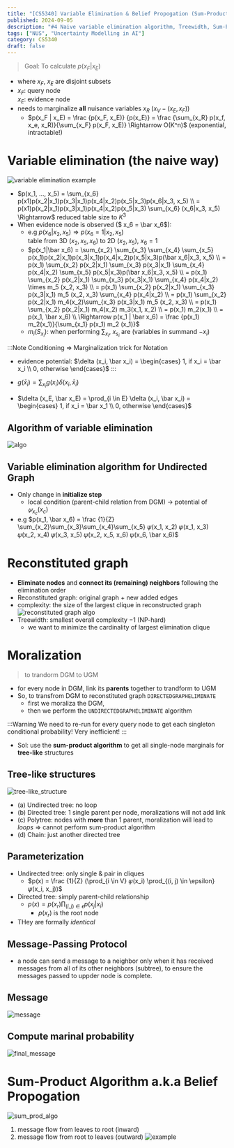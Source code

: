 ```yaml
---
title: "[CS5340] Variable Elimination & Belief Propogation (Sum-Product Algorithm)"
published: 2024-09-05
description: "#4 Naive variable elimination algorithm, Treewidth, Sum-Product Algorithm, Message passing protocol"
tags: ["NUS", "Uncertainty Modelling in AI"]
category: CS5340
draft: false
---
```


> Goal: To calculate $p(x_F|x_E)$
- where $x_F$, $x_E$ are disjoint subsets
- $x_F$: query node  
  $x_E$: evidence node
- needs to marginalize **all** nuisance variables $x_R$ ($x_V - (x_E, x_F)$)
    - $p(x_F | x_E) = \frac {p(x_F, x_E)} {p(x_E)} = \frac {\sum_{x_R} p(x_f, x_e, x_R)}{\sum_{x_F} p(x_F, x_E)} \Rightarrow O(K^n)$ (exponential, intractable!)
# Variable elimination (the naive way)
![variable elimination example](variable_elimination_example.png)
- $p(x_1, ..., x_5) = \sum_{x_6} p(x1)p(x_2|x_1)p(x_3|x_1)p(x_4|x_2)p(x_5|x_3)p(x_6|x_3, x_5) \\ = p(x1)p(x_2|x_1)p(x_3|x_1)p(x_4|x_2)p(x_5|x_3) \sum_{x_6} (x_6|x_3, x_5) \Rightarrow$ reduced table size to $K^3$
- When evidence node is observed ($ x_6 = \bar x_6$):  
    - e.g $p(x_6|x_2, x_5) \Rightarrow p(x_6 = 1 | x_2, x_5)$  
      table from 3D ($x_2, x_5, x_6$) to 2D ($x_2, x_5$), $x_6=1$
    - $p(x_1|\bar x_6) = \sum_{x_2} \sum_{x_3} \sum_{x_4} \sum_{x_5} p(x_1)p(x_2|x_1)p(x_3|x_1)p(x_4|x_2)p(x_5|x_3)p(\bar x_6|x_3, x_5) \\ = p(x_1) \sum_{x_2} p(x_2|x_1) \sum_{x_3} p(x_3|x_1) \sum_{x_4} p(x_4|x_2) \sum_{x_5} p(x_5|x_3)p(\bar x_6|x_3, x_5) \\ = p(x_1) \sum_{x_2} p(x_2|x_1) \sum_{x_3} p(x_3|x_1) \sum_{x_4} p(x_4|x_2) \times m_5 (x_2, x_3) \\ = p(x_1) \sum_{x_2} p(x_2|x_1) \sum_{x_3} p(x_3|x_1) m_5 (x_2, x_3) \sum_{x_4} p(x_4|x_2) \\ = p(x_1) \sum_{x_2} p(x_2|x_1) m_4(x_2)\sum_{x_3} p(x_3|x_1) m_5 (x_2, x_3) \\ =  p(x_1) \sum_{x_2} p(x_2|x_1) m_4(x_2) m_3(x_1, x_2) \\ = p(x_1) m_2(x_1) \\ = p(x_1, \bar x_6) \\ \Rightarrow p(x_1 | \bar x_6) = \frac {p(x_1) m_2(x_1)}{\sum_{x_1} p(x_1) m_2 (x_1)}$  
    - $m_i (S_{x_i})$: when performing $\sum_{x_i}$, $x_{s_i}$ are (variables in summand $- x_i$)

:::Note
Conditioning $\Rightarrow$ Marginalization trick for Notation
- evidence potential: $\delta (x_i, \bar x_i) = \begin{cases} 1, if x_i = \bar x_i \\ 0, otherwise \end{cases}$
:::

- $g(\bar x_i) = \sum_{x_i} g(x_i) \delta (x_i, \bar x_i)$
- $\delta (x_E, \bar x_E) = \prod_{i \in E} \delta (x_i, \bar x_i) = \begin{cases} 1, if x_i = \bar x_1 \\ 0, otherwise \end{cases}$

## Algorithm of variable elimination
![algo](algo.png)

## Variable elimination algorithm for Undirected Graph
- Only change in **initialize step**
    - local condition (parent-child relation from DGM) $\rightarrow$ potential of $𝜓_{x_c} (x_c)$
- e.g $p(x_1, \bar x_6) = \frac {1}{Z} \sum_{x_2}\sum_{x_3}\sum_{x_4}\sum_{x_5} 𝜓(x_1, x_2) 𝜓(x_1, x_3) 𝜓(x_2, x_4) 𝜓(x_3, x_5) 𝜓(x_2, x_5, x_6) 𝜓(x_6, \bar x_6)$

# Reconstituted graph
- **Eliminate nodes** and **connect its (remaining) neighbors** following the elimination order
- Reconstituted graph: original graph + new added edges
- complexity: the size of the largest clique in reconstructed graph
![reconstituted graph algo](reconstituted_graph_algo.png)
- Treewidth: smallest overall complexity $-1$ (NP-hard)
  - we want to minimize the cardinality of largest elimination clique

# Moralization
> to trandorm DGM to UGM
- for every node in DGM, link its **parents** together to trandform to UGM
- So, to transfrom DGM to reconstituted graph `DIRECTEDGRAPHELIMINATE`
  - first we moraliza the DGM,
  - then we perform the `UNDIRECTEDGRAPHELIMINATE` algorithm

:::Warning
We need to re-run for every query node to get each singleton conditional probability! Very inefficient!
:::

- Sol: use the **sum-product algorithm** to get all single-node marginals for **tree-like** structures

## Tree-like structures 
![tree-like_structure](tree-like_structure.png)
  - (a) Undirected tree: no loop
  - (b) Directed tree: 1 single parent per node, moralizations will not add link
  - (c) Polytree: nodes with **more** than 1 parent, moralization will lead to *loops* $\Rightarrow$ cannot perform sum-product algorithm
  - (d) Chain: just another directed tree

## Parameterization
- Undirected tree: only single & pair in cliques
  - $p(x) = \frac {1}{Z} (\prod_{i \in V} 𝜓(x_i) \prod_{(i, j) \in \epsilon} 𝜓(x_i, x_j))$
- Directed tree: simply parent-child relationship
  - $p(x) = p(x_r) \prod_{(i, j) \in \epsilon} p(x_j|x_i)$
    - $p(x_r)$ is the root node
- THey are formally *identical*

## Message-Passing Protocol
- a node can send a message to a neighbor only when it has received messages from all of its other neighbors (subtree), to ensure the messages passed to uppder node is complete.

## Message
![message](message.png)

## Compute marinal probability
![final_message](final_message.png)

# Sum-Product Algorithm a.k.a Belief Propogation
![sum_prod_algo](sum_prod_algo.png)
1. message flow from leaves to root (inward)
2. message flow from root to leaves (outward)
![example](example.png)
